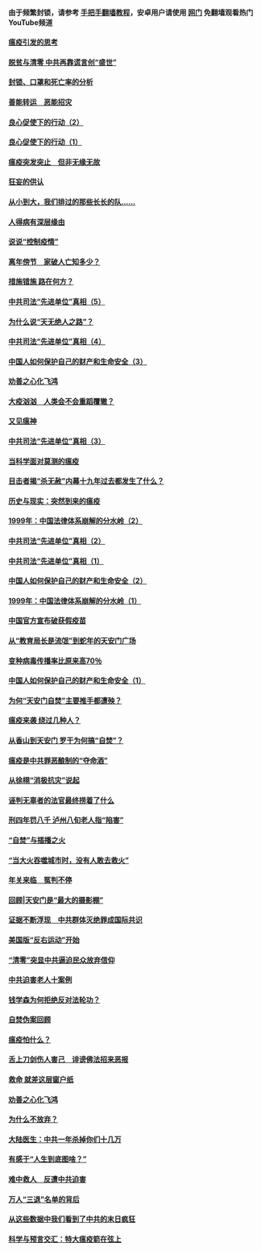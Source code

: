 #### 由于频繁封锁，请参考 [手把手翻墙教程](https://github.com/gfw-breaker/guides/wiki/)，安卓用户请使用 [网门](https://github.com/gfw-breaker/nogfw/blob/master/dl.md?t=03050900) 免翻墙观看热门YouTube频道 

#### [瘟疫引发的思考](../pages/19/421594.md?t=03050900) 

#### [脱贫与清零 中共再靠谎言创“盛世”](../pages/19/421590.md?t=03050900) 

#### [封锁、口罩和死亡率的分析](../pages/19/421495.md?t=03050900) 

#### [善能转运　恶能招灾](../pages/19/421334.md?t=03050900) 

#### [良心促使下的行动（2）](../pages/19/421361.md?t=03050900) 

#### [良心促使下的行动（1）](../pages/19/421302.md?t=03050900) 

#### [瘟疫突发突止　但非无缘无故](../pages/19/421281.md?t=03050900) 

#### [狂妄的供认](../pages/19/421199.md?t=03050900) 

#### [从小到大，我们排过的那些长长的队……](../pages/19/421243.md?t=03050900) 

#### [人得病有深层缘由](../pages/19/420864.md?t=03050900) 

#### [说说“控制疫情”](../pages/19/420831.md?t=03050900) 

#### [离年傍节　家破人亡知多少？](../pages/19/420563.md?t=03050900) 

#### [措施错施  路在何方？](../pages/19/420076.md?t=03050900) 

#### [中共司法“先进单位”真相（5）](../pages/19/419453.md?t=03050900) 

#### [为什么说“天无绝人之路”？](../pages/19/419618.md?t=03050900) 

#### [中共司法“先进单位”真相（4）](../pages/19/419452.md?t=03050900) 

#### [中国人如何保护自己的财产和生命安全（3）](../pages/19/419405.md?t=03050900) 

#### [劝善之心化飞鸿](../pages/19/418758.md?t=03050900) 

#### [大疫汹汹　人类会不会重蹈覆辙？](../pages/19/419691.md?t=03050900) 

#### [又见瘟神](../pages/19/419225.md?t=03050900) 

#### [中共司法“先进单位”真相（3）](../pages/19/419451.md?t=03050900) 

#### [当科学面对莫测的瘟疫](../pages/19/419625.md?t=03050900) 

#### [目击者揭“杀无赦”内幕十九年过去都发生了什么？](../pages/19/419617.md?t=03050900) 

#### [历史与现实：突然到来的瘟疫](../pages/19/419619.md?t=03050900) 

#### [1999年：中国法律体系崩解的分水岭（2）](../pages/19/419455.md?t=03050900) 

#### [中共司法“先进单位”真相（2）](../pages/19/419450.md?t=03050900) 

#### [中共司法“先进单位”真相（1）](../pages/19/419449.md?t=03050900) 

#### [中国人如何保护自己的财产和生命安全（2）](../pages/19/419404.md?t=03050900) 

#### [1999年：中国法律体系崩解的分水岭（1）](../pages/19/419454.md?t=03050900) 

#### [中国官方宣布破获假疫苗](../pages/19/419504.md?t=03050900) 

#### [从“教育局长是流氓”到蛇年的天安门广场](../pages/19/419470.md?t=03050900) 

#### [变种病毒传播率比原来高70％](../pages/19/419456.md?t=03050900) 

#### [中国人如何保护自己的财产和生命安全（1）](../pages/19/419403.md?t=03050900) 

#### [为何“天安门自焚”主要推手都遭殃？](../pages/19/419348.md?t=03050900) 

#### [瘟疫来袭 绕过几种人？](../pages/19/419349.md?t=03050900) 

#### [从香山到天安门 罗干为何搞“自焚”？](../pages/19/419270.md?t=03050900) 

#### [瘟疫是中共罪恶酿制的“夺命酒”](../pages/19/419223.md?t=03050900) 

#### [从徐栩“消极抗灾”说起](../pages/19/419224.md?t=03050900) 

#### [诬判无辜者的法官最终捞着了什么](../pages/19/419268.md?t=03050900) 

#### [刑四年罚八千 泸州八旬老人指“陷害”](../pages/19/419232.md?t=03050900) 

#### [“自焚”与插播之火](../pages/19/419226.md?t=03050900) 

#### [“当大火吞噬城市时，没有人敢去救火”](../pages/19/419077.md?t=03050900) 

#### [年关来临　冤判不停](../pages/19/419093.md?t=03050900) 

#### [回顾|天安门是“最大的摄影棚”](../pages/19/380866.md?t=03050900) 

#### [证据不断浮现　中共群体灭绝罪成国际共识](../pages/19/419031.md?t=03050900) 

#### [美国版“反右运动”开始](../pages/19/419030.md?t=03050900) 

#### [“清零”突显中共逼迫民众放弃信仰](../pages/19/418995.md?t=03050900) 

#### [中共迫害老人十案例](../pages/19/418831.md?t=03050900) 

#### [钱学森为何拒绝反对法轮功？](../pages/19/418905.md?t=03050900) 

#### [自焚伪案回顾](../pages/19/418799.md?t=03050900) 

#### [瘟疫怕什么？](../pages/19/418800.md?t=03050900) 

#### [舌上刀剑伤人害己　诽谤佛法招来恶报](../pages/19/418731.md?t=03050900) 

#### [救命 就差这层窗户纸](../pages/19/418706.md?t=03050900) 

#### [劝善之心化飞鸿](../pages/19/416766.md?t=03050900) 

#### [为什么不放弃？](../pages/19/418691.md?t=03050900) 

#### [大陆医生：中共一年杀掉你们十几万](../pages/19/418670.md?t=03050900) 

#### [有感于“人生到底图啥？”](../pages/19/418624.md?t=03050900) 

#### [难中救人　反遭中共迫害](../pages/19/418414.md?t=03050900) 

#### [万人“三退”名单的背后](../pages/19/418505.md?t=03050900) 

#### [从这些数据中我们看到了中共的末日疯狂](../pages/19/418420.md?t=03050900) 

#### [科学与预言交汇：特大瘟疫箭在弦上](../pages/19/418266.md?t=03050900) 

